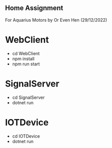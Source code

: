## Home Assignment
For Aquarius Motors by Or Even Hen (29/12/2022)

# WebClient
* cd WebClient
* npm install
* npm run start

# SignalServer
* cd SignalServer
* dotnet run

# IOTDevice
* cd IOTDevice
* dotnet run
